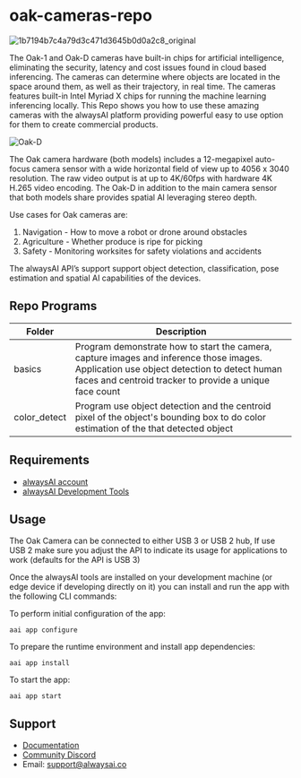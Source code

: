 # oak-cameras-repo

![1b7194b7c4a79d3c471d3645b0d0a2c8_original](https://user-images.githubusercontent.com/21957723/111654915-6b653000-87c6-11eb-9e5b-b6525eba000c.png)


The Oak-1 and Oak-D cameras have built-in chips for artificial intelligence, eliminating the security, latency and cost issues found in cloud based inferencing. The cameras can determine where objects are located in the space around them, as well as their trajectory, in real time. The cameras features built-in Intel Myriad X chips for running the machine learning inferencing locally.  This Repo shows you how to use these amazing cameras with the alwaysAI platform providing powerful easy to use option for them to create commercial products.

![Oak-D](https://user-images.githubusercontent.com/21957723/111655445-e4fd1e00-87c6-11eb-9b3f-714a950434a0.png)


The Oak camera hardware (both models) includes a 12-megapixel auto-focus camera sensor with a wide horizontal field of view up to 4056 x 3040 resolution. The raw video output is at up to 4K/60fps with hardware 4K H.265 video encoding.  The Oak-D in addition to the main camera sensor that both models share provides spatial AI leveraging stereo depth.


Use cases for Oak cameras are:
1. Navigation     - How to move a robot or drone around obstacles
2. Agriculture    - Whether produce is ripe for picking
3. Safety         - Monitoring worksites for safety violations and accidents


The alwaysAI API’s support support object detection, classification, pose estimation and spatial AI capabilities of the devices.

## Repo Programs
| Folder                     	| Description                                                                                              	|
|----------------------------	|----------------------------------------------------------------------------------------------------------	|
| basics           	          | Program demonstrate how to start the camera, capture images and inference those images. Application use object detection to detect human faces and centroid tracker to provide a unique face count |
| color_detect            	  | Program use object detection and the centroid pixel of the object's bounding box to do color estimation of the that detected object|

## Requirements
* [alwaysAI account](https://alwaysai.co/auth?register=true)
* [alwaysAI Development Tools](https://alwaysai.co/docs/get_started/development_computer_setup.html)

## Usage
The Oak Camera can be connected to either USB 3 or USB 2 hub, If use USB 2 make sure you adjust the API to indicate its usage for applications to work (defaults for the API is USB 3)

Once the alwaysAI tools are installed on your development machine (or edge device if developing directly on it) you can install and run the app with the following CLI commands:

To perform initial configuration of the app:
```
aai app configure
```

To prepare the runtime environment and install app dependencies:
```
aai app install
```

To start the app:
```
aai app start
```

## Support
* [Documentation](https://alwaysai.co/docs/)
* [Community Discord](https://discord.gg/z3t9pea)
* Email: support@alwaysai.co